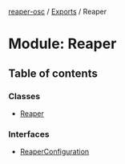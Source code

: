 [reaper-osc](../README.md) / [Exports](../modules.md) / Reaper

# Module: Reaper

## Table of contents

### Classes

- [Reaper](../classes/reaper.reaper-1.md)

### Interfaces

- [ReaperConfiguration](../interfaces/reaper.reaperconfiguration.md)
